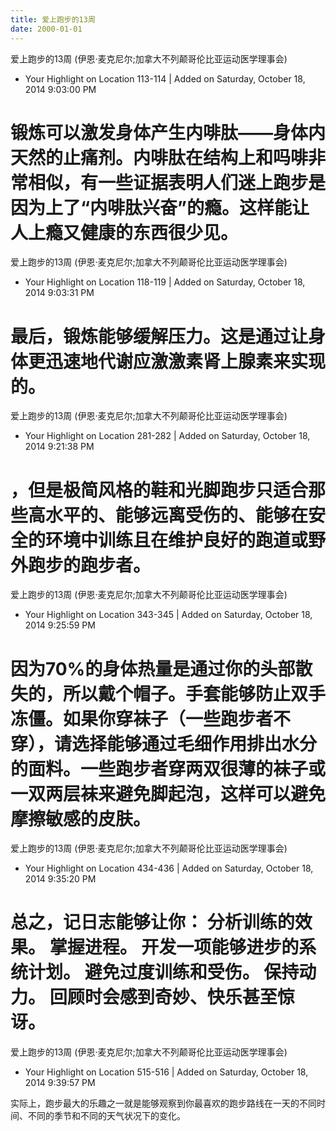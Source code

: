 ```yaml
---
title: 爱上跑步的13周
date: 2000-01-01 
---
```



爱上跑步的13周 (伊恩·麦克尼尔;加拿大不列颠哥伦比亚运动医学理事会)
- Your Highlight on Location 113-114 | Added on Saturday, October 18, 2014 9:03:00 PM

锻炼可以激发身体产生内啡肽——身体内天然的止痛剂。内啡肽在结构上和吗啡非常相似，有一些证据表明人们迷上跑步是因为上了“内啡肽兴奋”的瘾。这样能让人上瘾又健康的东西很少见。
==========
爱上跑步的13周 (伊恩·麦克尼尔;加拿大不列颠哥伦比亚运动医学理事会)
- Your Highlight on Location 118-119 | Added on Saturday, October 18, 2014 9:03:31 PM

最后，锻炼能够缓解压力。这是通过让身体更迅速地代谢应激激素肾上腺素来实现的。
==========
爱上跑步的13周 (伊恩·麦克尼尔;加拿大不列颠哥伦比亚运动医学理事会)
- Your Highlight on Location 281-282 | Added on Saturday, October 18, 2014 9:21:38 PM

，但是极简风格的鞋和光脚跑步只适合那些高水平的、能够远离受伤的、能够在安全的环境中训练且在维护良好的跑道或野外跑步的跑步者。
==========
爱上跑步的13周 (伊恩·麦克尼尔;加拿大不列颠哥伦比亚运动医学理事会)
- Your Highlight on Location 343-345 | Added on Saturday, October 18, 2014 9:25:59 PM

因为70%的身体热量是通过你的头部散失的，所以戴个帽子。手套能够防止双手冻僵。如果你穿袜子（一些跑步者不穿），请选择能够通过毛细作用排出水分的面料。一些跑步者穿两双很薄的袜子或一双两层袜来避免脚起泡，这样可以避免摩擦敏感的皮肤。
==========
爱上跑步的13周 (伊恩·麦克尼尔;加拿大不列颠哥伦比亚运动医学理事会)
- Your Highlight on Location 434-436 | Added on Saturday, October 18, 2014 9:35:20 PM

总之，记日志能够让你： 分析训练的效果。 掌握进程。 开发一项能够进步的系统计划。 避免过度训练和受伤。 保持动力。 回顾时会感到奇妙、快乐甚至惊讶。
==========
爱上跑步的13周 (伊恩·麦克尼尔;加拿大不列颠哥伦比亚运动医学理事会)
- Your Highlight on Location 515-516 | Added on Saturday, October 18, 2014 9:39:57 PM

实际上，跑步最大的乐趣之一就是能够观察到你最喜欢的跑步路线在一天的不同时间、不同的季节和不同的天气状况下的变化。